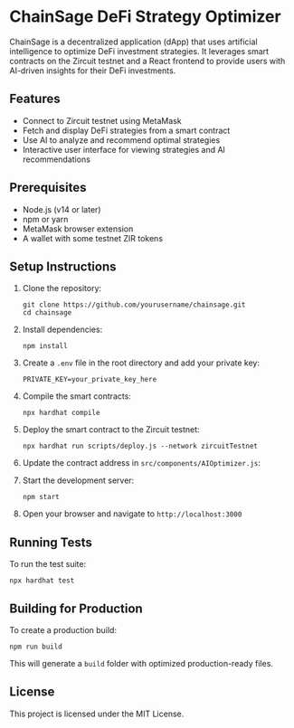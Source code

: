 # ChainSage DeFi Strategy Optimizer

ChainSage is a decentralized application (dApp) that uses artificial intelligence to optimize DeFi investment strategies. It leverages smart contracts on the Zircuit testnet and a React frontend to provide users with AI-driven insights for their DeFi investments.

## Features

- Connect to Zircuit testnet using MetaMask
- Fetch and display DeFi strategies from a smart contract
- Use AI to analyze and recommend optimal strategies
- Interactive user interface for viewing strategies and AI recommendations

## Prerequisites

- Node.js (v14 or later)
- npm or yarn
- MetaMask browser extension
- A wallet with some testnet ZIR tokens

## Setup Instructions

1. Clone the repository:

   ```
   git clone https://github.com/yourusername/chainsage.git
   cd chainsage
   ```

2. Install dependencies:

   ```
   npm install
   ```

3. Create a `.env` file in the root directory and add your private key:

   ```
   PRIVATE_KEY=your_private_key_here
   ```

4. Compile the smart contracts:

   ```
   npx hardhat compile
   ```

5. Deploy the smart contract to the Zircuit testnet:

   ```
   npx hardhat run scripts/deploy.js --network zircuitTestnet
   ```

6. Update the contract address in `src/components/AIOptimizer.js`:

7. Start the development server:

   ```
   npm start
   ```

8. Open your browser and navigate to `http://localhost:3000`

## Running Tests

To run the test suite:

```
npx hardhat test
```

## Building for Production

To create a production build:

```
npm run build
```

This will generate a `build` folder with optimized production-ready files.

## License

This project is licensed under the MIT License.

